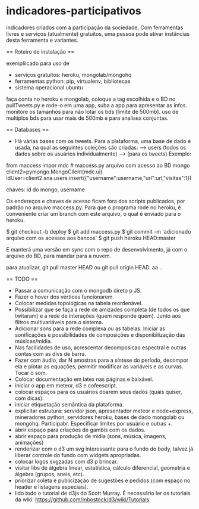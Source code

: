 indicadores-participativos
==========================

indicadores criados com a participação da sociedade.
Com ferramentas livres e serviços (atualmente) gratuitos,
uma pessoa pode ativar instâncias desta ferramenta e variantes.

== Roteiro de instalação ==

exempliicado para uso de
- serviços gratuitos: heroku, mongolab/mongohq
- ferramentas python: pip, virtualenv, bibliotecas
- sistema operacional ubuntu

faça conta no heroku e mongolab, 
coloque a tag escolhida e o BD no pullTweets.py e rode-o em uma app,
suba a app para apresentar as infos.
monitore os tamanhos para não lotar os bds (limite de 500mb).
uso de multiplos bds para usar mais de 500mb e para analises conjuntas.



== Databases ==
- Há várias bases com os tweets. Para a plataforma, uma base de dado é usada, na qual as seguintes coleções são criadas:
--> users (todos os dados sobre os usuários individualmente)
--> (para os tweets)
Exemplo:

from maccess impor mdc # maccess.py arquivo com acesso ao BD mongo
client2=pymongo.MongoClient(mdc.ui)
idUser=client2.sna.users.insert({"username":username,"url":url,"visitas":1})

chaves: id do mongo, username

Os endereços e chaves de acesso ficam fora dos scripts publicados,
por padrão no arquivo maccess.py. Para que o programa rode no heroku,
é conveniente criar um branch com este arquivo, o qual é enviado para
o heroku.

$ git checkout -b deploy
$ git add maccess.py
$ git commit -m 'adicionado arquivo com os acessos aos bancos'
$ git push heroku HEAD:master

E manterá uma versão em sync com o repo de desenvolvimento,
já com o arquivo do BD, para mandar para a nuvem.

para atualizar, git pull master HEAD ou git pull origin HEAD.
aa ..


== TODO ==
- Passar a comunicação com o mongodb direto p JS.
- Fazer o hover dos vértices funcionarem.
- Colocar medidas topológicas na tabela reordenável.
- Possibilizar que se faça a rede de amizades completa (de todos os que twitaram)
e a rede de interações (quem responde quem). Junto aos filtros multivariáveis para o sistema.
- Adicionar sons para a rede complexa ou as tabelas. Iniciar as sonificações e possibilidades
de composições e disponibilização das músicas/mídia.
- Nas facilidades de uso, acrescentar decomposicao espectral e outras contas com as divs de barra.
- Fazer com áudio, dar N<controlavel> amostras para a síntese do período, decompor ela e plotar as equações, permitir modificar as variáveis e as curvas. Tocar o som.
- Colocar documentação em latex nas páginas e baixável.
- iniciar o app em meteor, d3 e cofeescript.
- colocar espaços para os usuários doarem seus dados (quais quiser, com dicas).
- iniciar etiquetação semântica da plataforma.
- explicitar estrutura: servidor json, apresentador meteor e node+express, mineradores python, servidores heroku, bases de dado mongolab ou mongohq. Participabr. Especificar limites por usuário e outras +.
- abrir espaço para criações de gambis com os dados.
- abrir espaço para produção de mídia (sons, música, imagens, animações)
- renderizar com o d3 um svg interessante para o fundo do body, talvez já liberar controle do fundo com widgets apropriadas.
- colocar logos svgzadas com d3 p brincar.
- visitar libs de álgebra linear, estatística, cálculo diferencial, geometria e álgebra (grupos, aneis, etc).
- priorizar coleta e publicização de sugestões e pedidos (com espaço no header e listagens especiais).
- lido todo o tutorial de d3js do Scott Murray. É necessário ler os tutoriais da wiki: https://github.com/mbostock/d3/wiki/Tutorials
